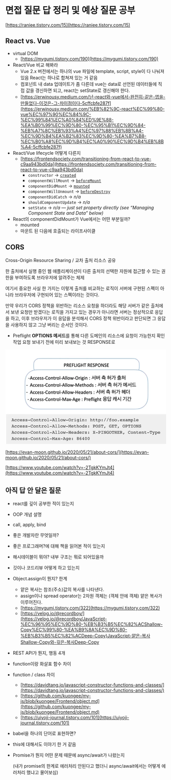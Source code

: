 # 면접 질문 답 정리 및 예상 질문 공부

[https://raniee.tistory.com/15](https://raniee.tistory.com/15)

## React vs. Vue

* virtual DOM
  * [https://mygumi.tistory.com/190](https://mygumi.tistory.com/190)
* React/Vue 비교 해봐라
  * Vue 2.x 버전에서는 하나의 vue 파일에 template, script, style이 다 나눠져있음 React는 하나로 합쳐져 있는 거 같음
  * 컴포넌트 내 data 업데이트가 좀 다른데  vue는 data로 선언된 데이터들에 직접 값을 갱신하면 되고, react는 setState로 갱신해야 한다.
  * [https://erwinousy.medium.com/난-react와-vue에서-완전히-같은-앱을-만들었다-이것은-그-차이점이다-5cffcbfe287f](https://erwinousy.medium.com/%EB%82%9C-react%EC%99%80-vue%EC%97%90%EC%84%9C-%EC%99%84%EC%A0%84%ED%9E%88-%EA%B0%99%EC%9D%80-%EC%95%B1%EC%9D%84-%EB%A7%8C%EB%93%A4%EC%97%88%EB%8B%A4-%EC%9D%B4%EA%B2%83%EC%9D%80-%EA%B7%B8-%EC%B0%A8%EC%9D%B4%EC%A0%90%EC%9D%B4%EB%8B%A4-5cffcbfe287f)
* React/Vue lifecycle 어떻게 다른지
  * [https://frontendsociety.com/transitioning-from-react-to-vue-c9aa943bd0da](https://frontendsociety.com/transitioning-from-react-to-vue-c9aa943bd0da)
    * `constructor` → [`created`](https://vuejs.org/v2/api/#created)
    * `componentWillMount` → [`beforeMount`](https://vuejs.org/v2/api/#beforeMount)
    * `componentDidMount` → [`mounted`](https://vuejs.org/v2/api/#mounted)
    * `componentWillUnmount` → [`beforeDestroy`](https://vuejs.org/v2/api/#beforeDestroy)
    * `componentDidCatch` → _n/a_
    * `shouldComponentUpdate` → _n/a_
    * `setState` → _n/a — just set property directly \(see “_Managing Component State and Data_” below\)_
* React의 componentDidMount가 Vue에서는 어떤 부분일까?
  * mounted
  * 마운트 된 다음에 호출되는 라이프사이클

## CORS

Cross-Origin Resource Sharing / 교차 출처 리소스 공유

한 출처에서 실행 중인 웹 애플리케이션이 다른 출처의 선택한 자원에 접근할 수 있는 권한을 부여하도록 브라우저에 알려주는 체제

여기서 중요한 사실 한 가지는 이렇게 출처를 비교하는 로직이 서버에 구현된 스펙이 아니라 브라우저에 구현되어 있는 스펙이라는 것이다.

만약 우리가 CORS 정책을 위반하는 리소스 요청을 하더라도 해당 서버가 같은 출처에서 보낸 요청만 받겠다는 로직을 가지고 있는 경우가 아니라면 서버는 정상적으로 응답을 하고, 이후 브라우저가 이 응답을 분석해서 CORS 정책 위반이라고 판단되면 그 응답을 사용하지 않고 그냥 버리는 순서인 것이다.

* Preflight **OPTIONS 메서드**를 통해 다른 도메인의 리소스에 요청이 가능한지 확인 작업 요청 보내기 전에 미리 보내보는 것 RESPONSE로 

![](../../.gitbook/assets/image%20%2832%29.png)

[https://evan-moon.github.io/2020/05/21/about-cors/](https://evan-moon.github.io/2020/05/21/about-cors/)

[https://www.youtube.com/watch?v=-2TgkKYmJt4](https://www.youtube.com/watch?v=-2TgkKYmJt4)

## 아직 답 안 달은 질문

* react를 깊이 공부한 적이 있는지
* OOP 개념 설명
* call, apply, bind
* 좋은 개발자란 무엇일까?
* 좋은 프로그래머?에 대해 책을 읽어본 적이 있는지
* 해시테이블이 뭐야? 내부 구조는 뭐로 되어있을까
* 깃이나 코드리뷰 어떻게 하고 있는지
* Object.assign이 뭔지? 한계
  * 얕은 복사는 참조\(주소\)값의 복사를 나타낸다.
  * assign이나 spread operator는 2차원 객체는 \(객체 안에 객체\) 얕은 복사가 이루어진다.
  * [https://mygumi.tistory.com/322](https://mygumi.tistory.com/322)
  * [https://velog.io/@recordboy/](https://velog.io/@recordboy/JavaScript-%EC%96%95%EC%9D%80-%EB%B3%B5%EC%82%ACShallow-Copy%EC%99%80-%EA%B9%8A%EC%9D%80-%EB%B3%B5%EC%82%ACDeep-Copy)JavaScript-얕은-복사Shallow-Copy와-깊은-복사Deep-Copy
* REST API가 뭔지, 행동 4개
* function이랑 화살표 함수 차이
* function / class 차이
  * [https://davidtang.io/javascript-constructor-functions-and-classes/](https://davidtang.io/javascript-constructor-functions-and-classes/)
  * [https://github.com/kuongee/my-js/blob/kuongee/Frontend/object.md](https://github.com/kuongee/my-js/blob/kuongee/Frontend/object.md)
  * [https://uiyoji-journal.tistory.com/101](https://uiyoji-journal.tistory.com/101)
* babel을 하나의 단어로 표현하면?
* this에 대해서도 이야기 한 거 같음
* Promise가 뭔지 어떤 문제 때문에 async/await가 나왔는지

  \(내가 promise의 한계로 에러처리 안된다고 했더니 async/await에서는 어떻게 에러처리 했냐고 물어보심\)

